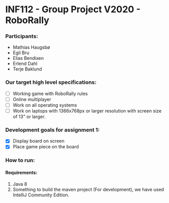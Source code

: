 # INF112 - Group Project V2020 - RoboRally

### Participants:
- Mathias Haugsbø
- Egil Bru
- Elias Bendixen
- Erlend Dahl
- Terje Baklund

### Our target high level specifications:
- [ ] Working game with RoboRally rules
- [ ] Online multiplayer
- [ ] Work on all operating systems
- [ ] Work on laptops with 1366x768px or larger resolution with screen size of 13" or larger.

### Development goals for assignment 1:
- [x] Display board on screen
- [x] Place game piece on the board

### How to run:

#### Requirements:
1. Java 8
2. Something to build the maven project (For development), we have used IntelliJ Community Edition.
